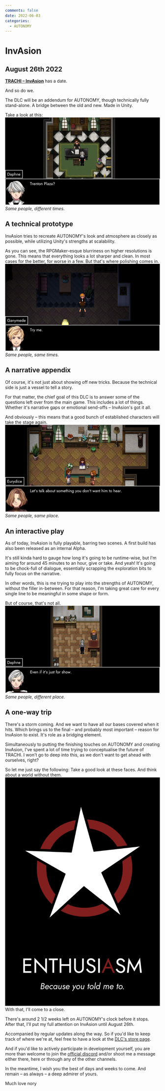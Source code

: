 ```yaml
---
comments: false
date: 2022-06-03
categories:
  - AUTONOMY
---
```


# InvAsion

## August 26th 2022
**[TRACHI – InvAsion](https://store.steampowered.com/app/2015930/TRACHI__InvAsion/)** has a date.

And so do we.

The DLC will be an addendum for AUTONOMY, though technically fully stand-alone. A bridge between the old and new. Made in Unity.

Take a look at this:
![](/assets/blog/images/steam/2022/fbdfaa329ca5224f11ecca563cf9fb6675cebea6.png)
*Same people, different times.*

## A technical prototype
InvAsion tries to recreate AUTONOMY's look and atmosphere as closely as possible, while utilizing Unity's strengths at scalability.

As you can see, the RPGMaker-esque blurriness on higher resolutions is gone. This means that everything looks a lot sharper and clean. In most cases for the better, for worse in a few. But that's where polishing comes in.
![](/assets/blog/images/steam/2022/0690a726215d29d7c71c7cc8c96e449f94f01b3d.png)
*Same people, same times.*

## A narrative appendix
Of course, it's not just about showing off new tricks. Because the technical side is just a vessel to tell a story.

For that matter, the chief goal of this DLC is to answer some of the questions left over from the main game. This includes a lot of things. Whether it's narrative gaps or emotional send-offs – InvAsion's got it all.

And obviously – this means that a good bunch of established characters will take the stage again.
![](/assets/blog/images/steam/2022/bee47f57573d9fbac8717d9d05186e7c4632efa5.png)
*Same people, same place.*

## An interactive play
As of today, InvAsion is fully playable, barring two scenes. A first build has also been released as an internal Alpha.

It's still kinda hard to gauge how long it's going to be runtime-wise, but I'm aiming for around 45 minutes to an hour, give or take. And yeah! It's going to be chock-full of dialogue, essentially scrapping the exploration bits to fully focus on the narrative.

In other words, this is me trying to play into the strengths of AUTONOMY, without the filler in-between. For that reason, I'm taking great care for every single line to be meaningful in some shape or form.

But of course, that's not all.
![](/assets/blog/images/steam/2022/37bae12b0088973def503fcac003ad5796977643.png)
*Same people, different place.*

## A one-way trip
There's a storm coming. And we want to have all our bases covered when it hits.
Which brings us to the final – and probably most important – reason for InvAsion to exist. It's role as a bridging element.

Simultaneously to putting the finishing touches on AUTONOMY and creating InvAsion, I've spent a lot of time trying to conceptualise the future of TRACHI. I won't go to deep into this, as we don't want to get ahead with ourselves, right?

So let me just say the following:
Take a good look at these faces.
And think about a world without them.
![](/assets/blog/images/steam/2022/c70a5ba7cc4dbcc83cbebe0287afce04a02364fe.png)
With that, I'll come to a close.

There's around 2 1/2 weeks left on AUTONOMY's clock before it stops. After that, I'll put my full attention on InvAsion until August 26th.

Accompanied by regular updates along the way.
So if you'd like to keep track of where we're at, feel free to have a look at the [DLC's store page](https://store.steampowered.com/app/2015930/TRACHI__InvAsion/).

And if you'd like to actively participate in development yourself, you are more than welcome to join the [official discord](https://discord.gg/SvaYDEUasg) and/or shoot me a message either there, here or through any of the other channels.

In the meantime, I wish you the best of days and weeks to come.
And remain – as always – a deep admirer of yours.

Much love
nory
